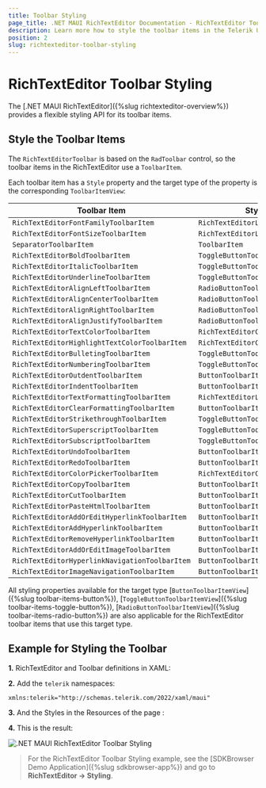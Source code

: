```yaml
---
title: Toolbar Styling
page_title: .NET MAUI RichTextEditor Documentation - RichTextEditor Toolbar Styling
description: Learn more how to style the toolbar items in the Telerik UI for .NET MAUI RichTextEditor control.
position: 2
slug: richtexteditor-toolbar-styling
---
```


# RichTextEditor Toolbar Styling

The [.NET MAUI RichTextEditor]({%slug richtexteditor-overview%}) provides a flexible styling API for its toolbar items. 

## Style the Toolbar Items

The `RichTextEditorToolbar` is based on the `RadToolbar` control, so the toolbar items in the RichTextEditor use a `ToolbarItem`. 

Each toolbar item has a `Style` property and the target type of the property is the corresponding `ToolbarItemView`:

| Toolbar Item | Style Target Type |
| ------------- | --------------- |
| `RichTextEditorFontFamilyToolbarItem` | `RichTextEditorListPickerToolbarItemView` |
| `RichTextEditorFontSizeToolbarItem` | `RichTextEditorListPickerToolbarItemView` |
| `SeparatorToolbarItem` | `ToolbarItem` |
| `RichTextEditorBoldToolbarItem` | `ToggleButtonToolbarItemView` |
| `RichTextEditorItalicToolbarItem` | `ToggleButtonToolbarItemView` |
| `RichTextEditorUnderlineToolbarItem` | `ToggleButtonToolbarItemView` |
| `RichTextEditorAlignLeftToolbarItem` | `RadioButtonToolbarItemView` |
| `RichTextEditorAlignCenterToolbarItem` | `RadioButtonToolbarItemView` |
| `RichTextEditorAlignRightToolbarItem` | `RadioButtonToolbarItemView` |
| `RichTextEditorAlignJustifyToolbarItem` | `RadioButtonToolbarItemView` |
| `RichTextEditorTextColorToolbarItem` | `RichTextEditorColorPickerToolbarItemView` |
| `RichTextEditorHighlightTextColorToolbarItem` | `RichTextEditorColorPickerToolbarItemView` |
| `RichTextEditorBulletingToolbarItem` | `ToggleButtonToolbarItemView` |
| `RichTextEditorNumberingToolbarItem` | `ToggleButtonToolbarItemView` |
| `RichTextEditorOutdentToolbarItem` | `ButtonToolbarItemView` |
| `RichTextEditorIndentToolbarItem` | `ButtonToolbarItemView` |
| `RichTextEditorTextFormattingToolbarItem` | `RichTextEditorListPickerToolbarItemView` |
| `RichTextEditorClearFormattingToolbarItem` | `ButtonToolbarItemView` |
| `RichTextEditorStrikethroughToolbarItem` | `ToggleButtonToolbarItemView` |
| `RichTextEditorSuperscriptToolbarItem` | `ToggleButtonToolbarItemView` |
| `RichTextEditorSubscriptToolbarItem` | `ToggleButtonToolbarItemView` |
| `RichTextEditorUndoToolbarItem` | `ButtonToolbarItemView` |
| `RichTextEditorRedoToolbarItem` | `ButtonToolbarItemView` |
| `RichTextEditorColorPickerToolbarItem` | `RichTextEditorColorPickerToolbarItemView` |
| `RichTextEditorCopyToolbarItem` | `ButtonToolbarItemView` |
| `RichTextEditorCutToolbarItem` | `ButtonToolbarItemView` |
| `RichTextEditorPasteHtmlToolbarItem` | `ButtonToolbarItemView` |
| `RichTextEditorAddOrEditHyperlinkToolbarItem` | `ButtonToolbarItemView` |
| `RichTextEditorAddHyperlinkToolbarItem` | `ButtonToolbarItemView` |
| `RichTextEditorRemoveHyperlinkToolbarItem` | `ButtonToolbarItemView` |
| `RichTextEditorAddOrEditImageToolbarItem` | `ButtonToolbarItemView` |
| `RichTextEditorHyperlinkNavigationToolbarItem` | `ButtonToolbarItemView` |
| `RichTextEditorImageNavigationToolbarItem` | `ButtonToolbarItemView` |

All styling properties available for the target type [`ButtonToolbarItemView`]({%slug toolbar-items-button%}), [`ToggleButtonToolbarItemView`]({%slug toolbar-items-toggle-button%}), [`RadioButtonToolbarItemView`]({%slug toolbar-items-radio-button%}) are also applicable for the RichTextEditor toolbar items that use this target type. 

## Example for Styling the Toolbar

**1.** RichTextEditor and Toolbar definitions in XAML:

<snippet id='richtexteditor-toolbar-styling-xaml' />

**2.** Add the `telerik` namespaces:

```XAML
xmlns:telerik="http://schemas.telerik.com/2022/xaml/maui"
```

**3.** And the Styles in the Resources of the page :

<snippet id='richtexteditor-toolbar-styling-resource' />

**4.** This is the result:

![.NET MAUI RichTextEditor Toolbar Styling](../images/richtexteditor-toolbar-styling.png)

> For the RichTextEditor Toolbar Styling example, see the [SDKBrowser Demo Application]({%slug sdkbrowser-app%}) and go to **RichTextEditor -> Styling**.

